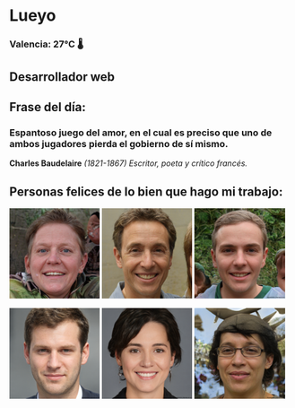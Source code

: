 # Lueyo
### Valencia:  27°C 🌡️
## Desarrollador web
## Frase del día:
<!-- START QUOTE -->
### Espantoso juego del amor, en el cual es preciso que uno de ambos jugadores pierda el gobierno de sí mismo.
**Charles Baudelaire** *(1821-1867) Escritor, poeta y crítico francés.*
<!-- END QUOTE -->






## Personas felices de lo bien que hago mi trabajo:

<p float="left">
  <img src="src/image_0.png" width="32%" />
  <img src="src/image_1.png" width="32%" /> 
  <img src="src/image_2.png" width="32%" />
</p>
<p float="left">
  <img src="src/image_3.png" width="32%" />
  <img src="src/image_4.png" width="32%" /> 
  <img src="src/image_5.png" width="32%" />
</p>
